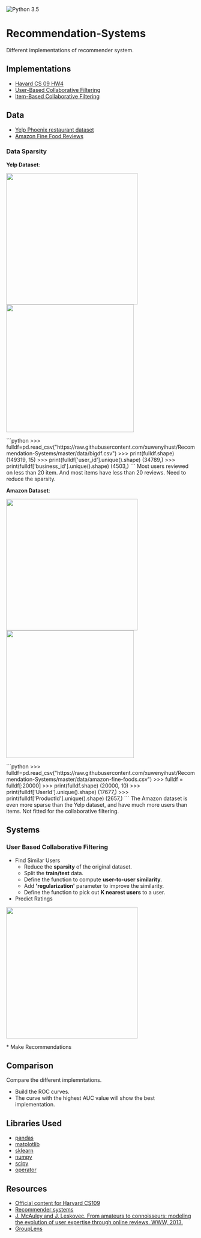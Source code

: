 ![Python 3.5](https://img.shields.io/badge/python-3.5-blue.svg)

# Recommendation-Systems
Different implementations of recommender system.
<br/>

## Implementations
* [Havard CS 09 HW4](https://github.com/xuwenyihust/Restaurant-Recommendation-System/tree/master/harvard_cs%20_09_hw4)
* [User-Based Collaborative Filtering](https://github.com/xuwenyihust/Recommendation-Systems/tree/master/user_based_cf)
* [Item-Based Collaborative Filtering](https://github.com/xuwenyihust/Recommendation-Systems/tree/master/item_based_cf)

## Data
* [Yelp Phoenix restaurant dataset](https://github.com/xuwenyihust/Restaurant-Recommendation-System/blob/master/data/bigdf.csv)
* [Amazon Fine Food Reviews](https://www.kaggle.com/snap/amazon-fine-food-reviews)

### Data Sparsity

**Yelp Dataset**:
<p align="justify">
  <img src="https://github.com/xuwenyihust/Recommendation-Systems/blob/master/images/yelp_sparsity_user.JPG" width="350"/>
  <img src="https://github.com/xuwenyihust/Recommendation-Systems/blob/master/images/yelp_sparsity_restaurant.JPG" width="340"/>
</p>
```python
>>> fulldf=pd.read_csv("https://raw.githubusercontent.com/xuwenyihust/Recommendation-Systems/master/data/bigdf.csv")
>>> print(fulldf.shape)
(149319, 15)
>>> print(fulldf['user_id'].unique().shape)
(34789,)
>>> print(fulldf['business_id'].unique().shape)
(4503,)
```
Most users reviewed on less than 20 item. And most items have less than 20 reviews. Need to reduce the sparsity.

**Amazon Dataset**:
<p align="justify">
  <img src="https://github.com/xuwenyihust/Recommendation-Systems/blob/master/images/amazon_sparsity_user.JPG" width="350"/>
  <img src="https://github.com/xuwenyihust/Recommendation-Systems/blob/master/images/amazon_sparsity_item.JPG" width="340"/>
</p>
```python
>>> fulldf=pd.read_csv("https://raw.githubusercontent.com/xuwenyihust/Recommendation-Systems/master/data/amazon-fine-foods.csv")
>>> fulldf = fulldf[:20000]
>>> print(fulldf.shape)
(20000, 10)
>>> print(fulldf['UserId'].unique().shape)
(17677,)
>>> print(fulldf['ProductId'].unique().shape)
(2657,)
```
The Amazon dataset is even more sparse than the Yelp dataset, and have much more users than items. Not fitted for the collaborative filtering.

## Systems
### User Based Collaborative Filtering
* Find Similar Users
    * Reduce the **sparsity** of the original dataset.
    * Split the **train/test** data.
    * Define the function to compute **user-to-user similarity**.
    * Add **'regularization'** parameter to improve the similarity.
    * Define the function to pick out **K nearest users** to a user.
* Predict Ratings
> <p align="justify">
  <img src="https://github.com/xuwenyihust/Recommendation-Systems/blob/master/images/amazon_sparsity_user.JPG" width="350"/>
</p>
* Make Recommendations

## Comparison
Compare the different implemntations.
* Build the ROC curves.
* The curve with the highest AUC value will show the best implementation.

## Libraries Used
* [pandas](http://pandas.pydata.org/)
* [matplotlib](http://matplotlib.org/)
* [sklearn](http://scikit-learn.org/stable/)
* [numpy](http://www.numpy.org/)
* [scipy](https://www.scipy.org/)
* [operator](https://docs.python.org/3/library/operator.html)


## Resources

* [Official content for Harvard CS109](https://github.com/cs109/content)
* [Recommender systems](http://www.ibm.com/developerworks/library/os-recommender2/index.html)
* [J. McAuley and J. Leskovec. From amateurs to connoisseurs: modeling the evolution of user expertise through online reviews. WWW, 2013.](http://i.stanford.edu/~julian/pdfs/www13.pdf)
* [GroupLens](http://files.grouplens.org/papers/FnT%20CF%20Recsys%20Survey.pdf)
